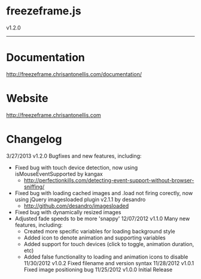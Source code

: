 freezeframe.js
==============
v1.2.0

---------

Documentation
=============
http://freezeframe.chrisantonellis.com/documentation/

Website
=======
http://freezeframe.chrisantonellis.com

Changelog
=========
 3/27/2013 v1.2.0 Bugfixes and new features, including:
 - Fixed bug with touch device detection, now using isMouseEventSupported by kangax
   - http://perfectionkills.com/detecting-event-support-without-browser-sniffing/
 - Fixed bug with loading cached images and .load not firing corectly, now using
   jQuery imagesloaded plugin v2.1.1 by desandro
   - http://github.com/desandro/imagesloaded
 - Fixed bug with dynamically resized images
 - Adjusted fade speeds to be more 'snappy'
12/07/2012 v1.1.0 Many new features, including:
	- Created more specific variables for loading background style
	- Added icon to denote animation and supporting variables
	- Added support for touch devices (click to toggle, animation duration, etc)
	- Added false functionality to loading and animation icons to disable
11/30/2012 v1.0.2 Fixed filename and version syntax
11/28/2012 v1.0.1 Fixed image positioning bug
11/25/2012 v1.0.0 Initial Release